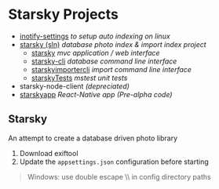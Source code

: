 # Starsky Projects
 - [inotify-settings](inotify-settings) _to setup auto indexing on linux_
 - [starsky (sln)](starsky) _database photo index & import index project_
   - [starsky](starsky/starsky)  _mvc application / web interface_
   - [starsky-cli](starsky/starsky-cli)  _database command line interface_
   - [starskyimportercli](starsky/starskyimportercli)  _import command line interface_
   - [starskyTests](starsky/starskyTests)  _mstest unit tests_
 - starsky-node-client  _(depreciated)_
 - [starskyapp](starskyapp) _React-Native app (Pre-alpha code)_

## Starsky   
An attempt to create a database driven photo library

1. Download exiftool
2. Update the `appsettings.json` configuration before starting
> Windows: use double escape \\\\ in config directory paths
